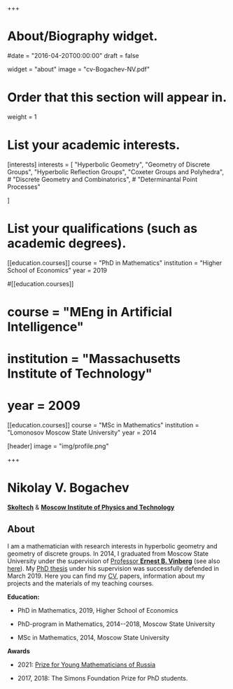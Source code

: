 +++
# About/Biography widget.

#date = "2016-04-20T00:00:00"
draft = false

widget = "about"
image = "cv-Bogachev-NV.pdf"


# Order that this section will appear in.
weight = 1

# List your academic interests.
[interests]
  interests = [
    "Hyperbolic Geometry",
    "Geometry of Discrete Groups",
    "Hyperbolic Reflection Groups",
    "Coxeter Groups and Polyhedra",
    # "Discrete Geometry and Combinatorics",
    # "Determinantal Point Processes"

  ]


# List your qualifications (such as academic degrees).

[[education.courses]]
  course = "PhD in Mathematics"
  institution = "Higher School of Economics"
  year = 2019

#[[education.courses]]
#  course = "MEng in Artificial Intelligence"
#  institution = "Massachusetts Institute of Technology"
#  year = 2009

[[education.courses]]
  course = "MSc in Mathematics"
  institution = "Lomonosov Moscow State University"
  year = 2014

[header] 
image = "img/profile.png"
 
+++






# Nikolay V. Bogachev


[**Skoltech**](https://crei.skoltech.ru/cas/) & [**Moscow Institute of Physics and Technology**](https://mipt.ru/english/)


## About

I am a mathematician with research interests in hyperbolic geometry and geometry of discrete groups. In 2014, I graduated from Moscow State University under the supervision of [Professor **Ernest B. Vinberg**](http://halgebra.math.msu.su/wiki/doku.php/staff:vinberg:english) (see also [here](http://www.ams.org/distribution/mmj/vol8-4-2008/vinberg-birthday.html)). My [PhD thesis](pdf/Bogachev-PhD-2018.pdf) under his supervision was successfully defended in March 2019. Here you can find my [CV](pdf/cv-Bogachev-NV.pdf), papers, information about my projects and the materials of my teaching courses.

**Education:**

  - PhD in Mathematics, 2019, Higher School of Economics
  
  - PhD-program in Mathematics, 2014--2018, Moscow State University

  - MSc in Mathematics, 2014, Moscow State University


**Awards**

  - 2021: [Prize for Young Mathematicians of Russia](https://icm2022.org/blog/the-announcement-of-prize-for-young-russian-mathematicians-winners-among-young-scientists)

  - 2017, 2018: The Simons Foundation Prize for PhD students.



